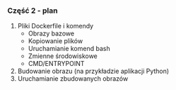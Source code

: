 ### Część 2 - plan 
1. Pliki Dockerfile i komendy
    * Obrazy bazowe
    * Kopiowanie plików
    * Uruchamianie komend bash
    * Zmienne środowiskowe
    * CMD/ENTRYPOINT
1. Budowanie obrazu (na przykładzie aplikacji Python)
1. Uruchamianie zbudowanych obrazów
